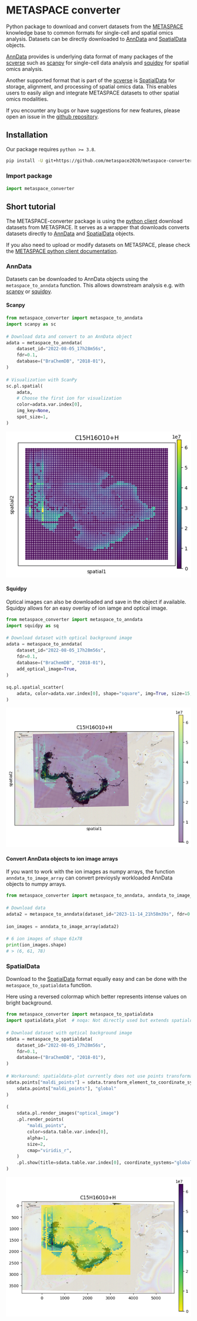 # METASPACE converter

Python package to download and convert datasets from the [METASPACE](https://metaspace2020.eu/)
knowledge base to common formats for single-cell and spatial omics analysis.
Datasets can be directly downloaded to
[AnnData](https://anndata.readthedocs.io/en/stable/index.html) and
[SpatialData](https://spatialdata.scverse.org/en/latest/) objects.

[AnnData](https://anndata.readthedocs.io/en/stable/index.html) provides is underlying data format
of many packages of the [scverse](https://doi.org/10.1038/s41587-023-01733-8) such as
[scanpy](https://scanpy.readthedocs.io/en/stable/) for single-cell data analysis and
[squidpy](https://squidpy.readthedocs.io/en/stable/index.html) for spatial omics analysis.

Another supported format that is part of the [scverse](https://doi.org/10.1038/s41587-023-01733-8)
is [SpatialData](https://spatialdata.scverse.org/en/latest/) for storage, alignment, and processing
of spatial omics data. This enables users to easily align and integrate METASPACE datasets
to other spatial omics modalities.

If you encounter any bugs or have suggestions for new features, please open an issue in the
[github repository](https://github.com/metaspace2020/metaspace-converter).

## Installation

Our package requires `python >= 3.8`.

```bash
pip install -U git+https://github.com/metaspace2020/metaspace-converter@master
```

### Import package

```python
import metaspace_converter
```

## Short tutorial

The METASPACE-converter package is using the
[python client](https://github.com/metaspace2020/metaspace/tree/master/metaspace/python-client)
download datasets from METASPACE.
It serves as a wrapper that downloads converts datasets directly to
[AnnData](https://anndata.readthedocs.io/en/stable/index.html) and
[SpatialData](https://spatialdata.scverse.org/en/latest/) objects.

If you also need to upload or modify datasets on METASPACE, please check the
[METASPACE python client documentation](https://metaspace2020.readthedocs.io/en/latest/index.html).

### AnnData

Datasets can be downloaded to AnnData objects using the `metaspace_to_anndata` function.
This allows downstream analysis e.g. with [scanpy](https://scanpy.readthedocs.io/en/stable/)
or [squidpy](https://squidpy.readthedocs.io/en/stable/index.html).

#### Scanpy

```python
from metaspace_converter import metaspace_to_anndata
import scanpy as sc

# Download data and convert to an AnnData object
adata = metaspace_to_anndata(
    dataset_id="2022-08-05_17h28m56s",
    fdr=0.1,
    database=("BraChemDB", "2018-01"),
)

# Visualization with ScanPy
sc.pl.spatial(
    adata,
    # Choose the first ion for visualization
    color=adata.var.index[0],
    img_key=None,
    spot_size=1,
)
```

![Image](docs/_static/img/example_img_sc.png)

#### Squidpy

Optical images can also be downloaded and save in the object if available.
Squidpy allows for an easy overlay of ion iamge and optical image.

```python
from metaspace_converter import metaspace_to_anndata
import squidpy as sq

# Download dataset with optical background image
adata = metaspace_to_anndata(
    dataset_id="2022-08-05_17h28m56s",
    fdr=0.1,
    database=("BraChemDB", "2018-01"),
    add_optical_image=True,
)

sq.pl.spatial_scatter(
    adata, color=adata.var.index[0], shape="square", img=True, size=15, alpha=0.5
)
```

![Image](docs/_static/img/example_img_sq.png)

#### Convert AnnData objects to ion image arrays

If you want to work with the ion images as numpy arrays, the function `anndata_to_image_array` can
convert previoysly workloaded AnnData objects to numpy arrays.

```python
from metaspace_converter import metaspace_to_anndata, anndata_to_image_array

# Download data
adata2 = metaspace_to_anndata(dataset_id="2023-11-14_21h58m39s", fdr=0.1)

ion_images = anndata_to_image_array(adata2)

# 6 ion images of shape 61x78
print(ion_images.shape)
# > (6, 61, 78)
```

### SpatialData

Download to the [SpatialData](https://spatialdata.scverse.org/en/latest/) format equally easy and
can be done with the `metaspace_to_spatialdata` function.

Here using a reversed colormap which better represents intense values on bright background.

```python
from metaspace_converter import metaspace_to_spatialdata
import spatialdata_plot  # noqa: Not directly used but extends spatialdata

# Download dataset with optical background image
sdata = metaspace_to_spatialdata(
    dataset_id="2022-08-05_17h28m56s",
    fdr=0.1,
    database=("BraChemDB", "2018-01"),
)

# Workaround: spatialdata-plot currently does not use points transformation
sdata.points["maldi_points"] = sdata.transform_element_to_coordinate_system(
    sdata.points["maldi_points"], "global"
)

(
    sdata.pl.render_images("optical_image")
    .pl.render_points(
        "maldi_points",
        color=sdata.table.var.index[0],
        alpha=1,
        size=2,
        cmap="viridis_r",
    )
    .pl.show(title=sdata.table.var.index[0], coordinate_systems="global")
)
```

![Image](docs/_static/img/example_img_sd.png)

